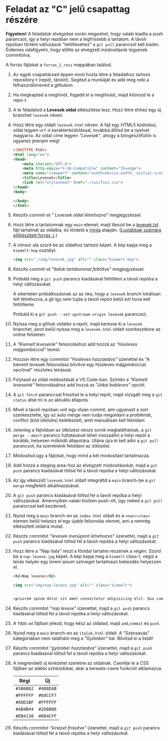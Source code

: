 # Feladat az "C" jelű csapattag részére

**Figyelem!** A feladatok elvégzése során megeshet, hogy valaki kiadta a push parancsot, így a helyi repóban nem a legfrissebb a tartalom. A távoli repóban történt változások "letöltéséhez" a `git pull` parancsot kell kiadni. Érdemes odafigyelni, hogy előtte az elvégzett  módosítások legyenek commitolva.

A forrás fájlokat a `forras_2_resz` mappában találod.

1. Az egyik csapattársad éppen most hozta létre a feladathoz tartozó repository-t (repót, tárolót). Segítsd a munkáját és add meg neki a felhasználóneved a githubon.

1. Ha megkaptad a meghívót, fogadd el a meghívást, majd klónozd le a repo-t.

1. A te feladatod a **Levesek oldal** elkészítése lesz. Hozz létre ehhez egy új branchet `levesek` néven.

1. Hozz létre egy oldalt `levesek.html` néven. A fájl egy HTML5 kódolású, oldal legyen `utf-8` karakterkódolással, továbbá állítsd be a nyelvet magyarra.  Az oldal címe legyen *"Levesek"*, ahogy a böngészőfülön is ugyanez jelenjen meg!

    ```html
    <!DOCTYPE html>
    <html lang="en">
    <head>
        <meta charset="UTF-8">
        <meta http-equiv="X-UA-Compatible" content="IE=edge">
        <meta name="viewport" content="width=device-width, initial-scale=1.0">
        <title>Levesek</title>
        <link rel="stylesheet" href="./css/fini.css">
    </head>
    <body>

    </body>
    </html>
    ```

1. Készíts commit-ot *" Levesek oldal létrehozva"* megjegyzéssel.

1. Hozz létre a tartalomnak egy `main` elemet, majd illeszd be a [levesek.txt](forras_2_resz/levesek.txt) fájl tartalmát az oldalba, és tördeld a [minta](kiegeszitok/levesek_html_minta.png) alapján. ([Lustábbak számára előkészített forrás :)](forras_2_resz/levesek_html_forras.txt).)

1. A címsor alá szúrd be az oldalhoz tartozó képet. A kép kapja meg a `kiemelt-kep` osztályt.

    ```html
    <img src="./img/levesek.jpg" alt="" class="kiemelt-kep">
    ```

1. Készíts commit-ot *"Italok tartalommal feltöltve"* megjegyzéssel.

1. Próbáld meg a `git push` parancs kiadásával feltölteni a távoli repóba a helyi változásokat. 

    A sikertelen próbálkozásnak az az oka, hogy a `levesek` branch lokálisan lett létrehozva, a git így nem tujda a távoli repón belül ezt hova kell feltöltenie.

    Próbáld ki a `git push --set-upstream origin levesek` parancsot.

1. Nyissa meg a github oldalán a repót, majd keresse ki a `levesek` branchet, azon belül nyissa meg a `levesek.html` oldalt szerkesztésre az online felületen.

1. A *"Kiemelt leveseink"* felsoroláshoz add hozzá az *"Húsleves májgombóccal"* levest.

1. Hozzon létre egy commitot *"Húsleves hozzáadva"* üzenettel és "A kiemelt levesek felsorolása bővítve egy Húsleves májgombóccal opcióval" részletes leírással.

1. Folytasd az oldal módosítását a VS Code-ban. Szintén a *"Kiemelt leveseink"* felsorolásához add hozzá az *"Jókai bableves"* opciót.

1. A `git fetch` paranccsal frissítsd le a helyi repót, majd vizsgált meg a `git status` által mi is az aktuális állapota.

1. Mivel a távoli repóban volt egy olyan commit, ami ugyanazt a sort szerkesztette, így az auto merge nem tudja megoldani a problémát, conflict (kód ütközés) keletkezett, amit manuálisan kell feloldani.

1. Jelenleg a fájlokban az ütközést okozó sorok megtalálhatóak, a `git merge --abort` parancs futtatásával lehet visszaállni a helyi repót a korábbi, helyesen működő állapotára. Utána újra ki kell adni a `git pull` parancsot, ha szeretnénk feloldani az ütközést.

1. Módosítsd úgy a fájlokat, hogy mind a két módosítást tartalmazza.

1. Add hozzá a staging area-hoz az elvégzett módosításokat, majd a `git push` parancs kiadásával töltsd fel a távoli repóba a helyi változásokat.

1. Az így elkészült `levesek.html` oldalt integráltd a `main` branch-be a `git merge` megfelelő alkalmazásával.

1. A `git push` parancs kiadásával töltsd fel a távoli repóba a helyi változásokat. Amennyiben valaki közben push-olt, úgy neked a `git pull` paranccsal kell kezdened.

1. Nyisd meg a `main` branch-en az `index.html` oldalt és a `<nav></nav>` elemen belül helyezz el egy újabb felsorolás elemet, ami a nemrég elkészített oldalra mutat.

1. Készíts commitot *"levesek menüpont létrehozva"* üzenettel, majd a `git push` parancs kiadásával töltsd fel a távoli repóba a helyi változásokat.

1. Hozz létre a "Nap itala" részt a főoldal tartalmi részének a végén. Szúrd be a `nap-levese.jpg` képet. A kép kapja meg a `kiemelt` class-t, végül a leírás helyén egy lorem ipsum szöveget tartalmazó bekezdés helyezzen el.

    ```html
    <h2>Nap levese</h2>

    <img src="img/nap-levese.jpg" alt="" class="kiemelt">


    <p>Lorem ipsum dolor sit amet consectetur adipisicing elit. Quo cumque neque illo nam voluptatem quis, aperiam, alias saepe fugiat debitis, quod molestias at vero consequatur. Voluptatum, corporis porro. Facere, animi?</p>
    ```

1. Készíts commitot *"nap levese"* üzenettel, majd a `git push` parancs kiadásával töltsd fel a távoli repóba a helyi változásokat.

1. A `TODO.md` fájlban jelezd, hogy kész az oldalad, majd `add`,`commit` és `push`.

1. Nyisd meg a `main` branch-en az `italok.html` oldalt. A "Szénsavas" kategóriában nem található meg a *"Gyömbér"* ital. Bővítsd ki a listát!

1. Készíts commitot *"gyömbér hozzáadva"* üzenettel, majd a `git push` parancs kiadásával töltsd fel a távoli repóba a helyi változásokat.

1. A megrendelő új kinézetet szeretne az oldalnak. Cserélje le a CSS fájlban az alábbi színkódokat, akár a keresés-csere funkciót alklamazva.

    |   Régi    |    Új     |
    |-----------|-----------|
    | `#386B62` | `#488DAB` |
    | `#FFFFFF` | `#68CCF7` |
    | `#6DD1BF` | `#FFFFFF` |
    | `#AB4B44` | `#2D6B86` |
    | `#EB4130` | `#004CFF` |

1. Készíts commitot *"kinézet frissítve"* üzenettel, majd a `git push` parancs kiadásával töltsd fel a távoli repóba a helyi változásokat.
